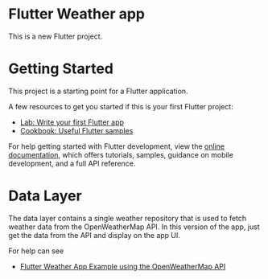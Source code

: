 # Flutter Weather app

This is a new Flutter project.

# Getting Started

This project is a starting point for a Flutter application.

A few resources to get you started if this is your first Flutter project:

- [Lab: Write your first Flutter app](https://docs.flutter.dev/get-started/codelab)
- [Cookbook: Useful Flutter samples](https://docs.flutter.dev/cookbook)

For help getting started with Flutter development, view the
[online documentation](https://docs.flutter.dev/), which offers tutorials,
samples, guidance on mobile development, and a full API reference.

# Data Layer

The data layer contains a single weather repository that is used to fetch weather data from the OpenWeatherMap API.
In this version of the app, just get the data from the API and display on the app UI.

For help can see 

- [Flutter Weather App Example using the OpenWeatherMap API](https://flutterawesome.com/flutter-weather-app-example-using-the-openweathermap-api-2/)
